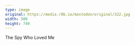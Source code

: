 ```yaml
---
type: image
original: https://media.r0b.io/mastodon/original/322.jpg
width: 500
height: 749
---
```


The Spy Who Loved Me
